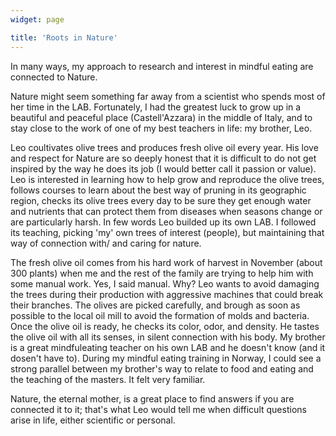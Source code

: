 ```yaml
---
widget: page

title: 'Roots in Nature'
---
```

In many ways, my approach to research and interest in mindful eating are connected to Nature. 

Nature might seem something far away from a scientist who spends most of her time in the LAB. Fortunately, I had the greatest luck to grow up in a beautiful and peaceful place (Castell'Azzara) in the middle of Italy, and to stay close to the work of one of my best teachers in life: my brother, Leo.

Leo coultivates olive trees and produces fresh olive oil every year. His love and respect for Nature are so deeply honest that it is difficult to do not get inspired by the way he does its job (I would better call it passion or value). Leo is interested in learning how to help grow and reproduce the olive trees, follows courses to learn about the best way of pruning in its geographic region, checks its olive trees every day to be sure they get enough water and nutrients that can protect them from diseases when seasons change or are particularly harsh. In few words Leo builded up its own LAB. I followed its teaching, picking 'my' own trees of interest (people), but maintaining that way of connection with/ and caring for nature.  

The fresh olive oil comes from his hard work of harvest in November (about 300 plants) when me and the rest of the family are trying to help him with some manual work. Yes, I said manual. Why? Leo wants to avoid damaging the trees during their production with aggressive machines that could break their branches. The olives are picked carefully, and brough as soon as possible to the local oil mill to avoid the formation of molds and bacteria. Once the olive oil is ready, he checks its color, odor, and density. He tastes the olive oil with all its senses, in silent connection with his body. My brother is a great mindfuleating teacher on his own LAB and he doesn't know (and it dosen't have to). During my mindful eating training in Norway, I could see a strong parallel between my brother's way to relate to food and eating and the teaching of the masters. It felt very familiar. 

Nature, the eternal mother, is a great place to find answers if you are connected it to it; that's what Leo would tell me when difficult questions arise in life, either scientific or personal.
